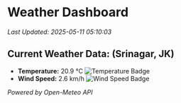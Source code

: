 
# Weather Dashboard

_Last Updated: 2025-05-11 05:10:03_

## Current Weather Data: (Srinagar, JK)
- **Temperature:** 20.9 °C ![Temperature Badge](https://img.shields.io/badge/Temperature-Medium%20Temp-green)
- **Wind Speed:** 2.6 km/h ![Wind Speed Badge](https://img.shields.io/badge/Wind%20Speed-Light%20Wind-blue)

*Powered by Open-Meteo API*
